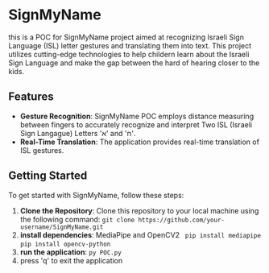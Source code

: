 # SignMyName

this is a POC for SignMyName project aimed at recognizing Israeli Sign Language (ISL) letter gestures and translating them into text. This project utilizes cutting-edge technologies to help childern learn about the Israeli Sign Language and make the gap between the hard of hearing closer to the kids.

## Features

- **Gesture Recognition**: SignMyName POC employs distance measuring between fingers to accurately recognize and interpret Two ISL (Israeli Sign Langague) Letters 'א' and 'ח'.
- **Real-Time Translation**: The application provides real-time translation of ISL gestures.

## Getting Started

To get started with SignMyName, follow these steps:

1. **Clone the Repository**: Clone this repository to your local machine using the following command:
   ``` git clone https://github.com/your-username/SignMyName.git ```
2. **install dependencies**: MediaPipe and OpenCV2
   ``` pip install mediapipe```
   ``` pip install opencv-python ```
3. **run the application**:
   ``` py POC.py ```
4. press 'q' to exit the application
   
